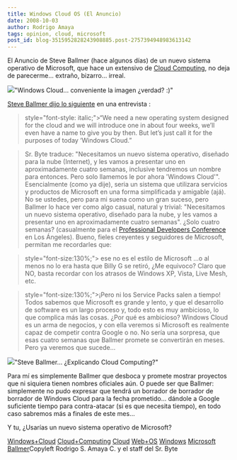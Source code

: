 ```yaml
---
title: Windows Cloud OS (El Anuncio)
date: 2008-10-03
author: Rodrigo Amaya
tags: opinion, cloud, microsoft
post_id: blog-3515952828243908885.post-2757394948983613142
---
```


El Anuncio de Steve Ballmer (hace algunos días) de un nuevo sistema
      operativo de Microsoft, que hace un extensivo de [Cloud Computing](http://www.srbyte.com/2008/08/qu-es-cloud-computing.html),
      no deja de parecerme... extraño,
      bizarro... irreal.

[![](http://1.bp.blogspot.com/_ayvorITawE4/SOZOPuLK2xI/AAAAAAAABUo/gk5CKeGGWRA/s320/4BFAx1500y1500.jpg)](http://1.bp.blogspot.com/_ayvorITawE4/SOZOPuLK2xI/AAAAAAAABUo/gk5CKeGGWRA/s1600-h/4BFAx1500y1500.jpg)"Windows Cloud...
      conveniente la imagen ¿verdad? :)"

[Steve Ballmer dijo lo siguiente](http://www.theregister.co.uk/2008/10/01/steve_ballmer_windows_cloud/) en una entrevista :

>  style="font-style: italic;">“We need a new operating system designed for the cloud and we
> will introduce one in about four weeks, we’ll even have a name to give you by then. But let’s
> just call it for the purposes of today ‘Windows Cloud.”

> Sr. Byte traduce:
> "Necesitamos un nuevo sistema operativo, diseñado para
> la nube (Internet), y les vamos a presentar uno en aproximadamente cuatro semanas, inclusive
> tendremos un nombre para entonces. Pero solo llamemos le por ahora 'Windows
> Cloud'".
Esencialmente (como ya dije), seria un
      sistema que utilizara servicios y productos de Microsoft en una forma simplificada y amigable
      (ajá).
No se ustedes, pero para mi suena como un gran suceso, pero Ballmer lo hace
      ver como algo casual, natural y trivial:
> "Necesitamos un nuevo sistema
> operativo, diseñado para la nube, y les vamos a presentar uno en aproximadamente cuatro
> semanas".
¿Solo cuatro semanas? (casualmente para el [Professional Developers Conference](http://www.microsoftpdc.com/) en Los
      Ángeles). Bueno, fieles creyentes y seguidores de Microsoft, permitan me recordarles
      que:

>  style="font-size:130%;"> ese no es el
> estilo de Microsoft
...o al menos no lo era hasta que Billy G
      se retiró, ¿Me equivoco? Claro que NO, basta recordar con los atrasos de Windows XP, Vista,
      Live Mesh, etc.

>  style="font-size:130%;">¡Pero ni los Service Packs salen a
> tiempo!
Todos sabemos que Microsoft es grande y lento, y que el
      desarrollo de software es un largo proceso y, todo esto es muy ambicioso, lo que complica más
      las cosas. ¿Por qué es ambicioso? Windows Cloud es un
      arma de negocios, y con ella veremos si Microsoft es realmente capaz de competir contra Google
      o no. No sería una sorpresa, que esas cuatro semanas que Ballmer promete se
      convertirán en meses. Pero ya veremos que sucede...

[![](http://3.bp.blogspot.com/_ayvorITawE4/SOZP-Tmh47I/AAAAAAAABUw/wKV6DE-qCbA/s320/steve-ballmer.jpg)](http://3.bp.blogspot.com/_ayvorITawE4/SOZP-Tmh47I/AAAAAAAABUw/wKV6DE-qCbA/s1600-h/steve-ballmer.jpg)"Steve Ballmer...
      ¿Explicando Cloud Computing?"

Para mí es
      simplemente Ballmer que desboca y promete mostrar proyectos que ni siquiera tienen nombres
      oficiales aún. O puede ser que Ballmer: simplemente no pudo expresar que tendrá un borrador de
      borrador de borrador de Windows Cloud para la fecha prometido... dándole a Google suficiente
      tiempo para contra-atacar (si es que necesita tiempo), en todo caso sabremos más a finales de
      este mes...

Y tu, ¿Usarías un nuevo sistema operativo de
      Microsoft?

[Windows+Cloud](http://www.blogalaxia.com/tags/windows+cloud) [Cloud+Computing](http://www.blogalaxia.com/tags/cloud+computing)
      [Cloud](http://www.blogalaxia.com/tags/cloud) [Web+OS](http://www.blogalaxia.com/tags/web+os) [Windows](http://www.blogalaxia.com/tags/windows) [Microsoft](http://www.blogalaxia.com/tags/microsoft) [Ballmer](http://www.blogalaxia.com/tags/ballmer)Copyleft Rodrigo S. Amaya C. y el staff del Sr.
      Byte